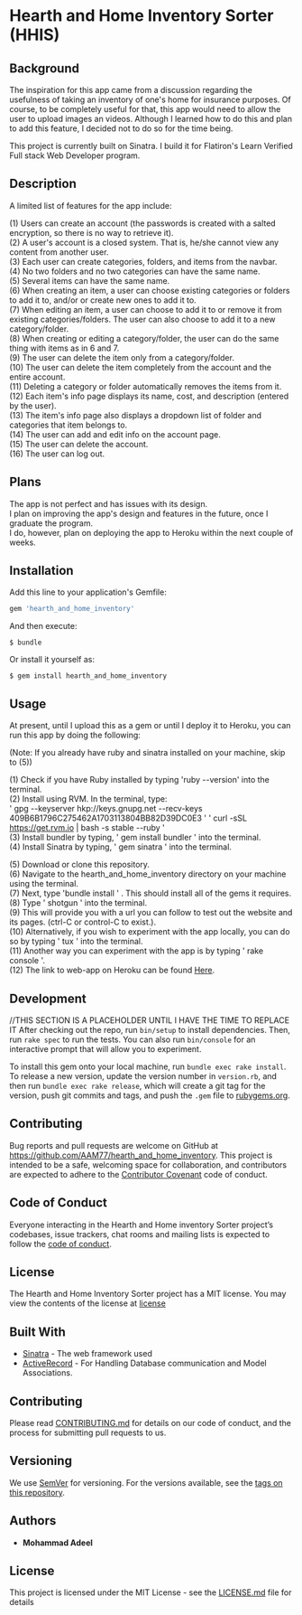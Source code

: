 
# Hearth and Home Inventory Sorter (HHIS)

## Background

The inspiration for this app came from a discussion regarding the usefulness of taking an inventory of one's home for insurance purposes. Of course, to be completely useful for that, this app would need to allow the user to upload images an videos. Although I learned how to do this and plan to add this feature, I decided not to do so for the time being.

This project is currently built on Sinatra. I build it for Flatiron's Learn Verified Full stack Web Developer program.

## Description

A limited list of features for the app include:

(1) Users can create an account (the passwords is created with a salted encryption, so there is no way to retrieve it).<br />
(2) A user's account is a closed system. That is, he/she cannot view any content from another user.<br />
(3) Each user can create categories, folders, and items from the navbar.<br />
(4) No two folders and no two categories can have the same name.<br />
(5) Several items can have the same name.<br />
(6) When creating an item, a user can choose existing categories or folders to add it to, and/or or create new ones to add it to.<br />
(7) When editing an item, a user can choose to add it to or remove it from existing categories/folders. The user can also choose to add it to a new category/folder.<br />
(8) When creating or editing a category/folder, the user can do the same thing with items as in 6 and 7.<br />
(9) The user can delete the item only from a category/folder.<br />
(10) The user can delete the item completely from the account and the entire account.<br />
(11) Deleting a category or folder automatically removes the items from it.<br />
(12) Each item's info page displays its name, cost, and description (entered by the user).<br />
(13) The item's info page also displays a dropdown list of folder and categories that item belongs to.<br />
(14) The user can add and edit info on the account page.<br />
(15) The user can delete the account.<br />
(16) The user can log out.<br />

## Plans

The app is not perfect and has issues with its design.<br />
I plan on improving the app's design and features in the future, once I graduate the program.<br />
I do, however, plan on deploying the app to Heroku within the next couple of weeks.<br />

## Installation

Add this line to your application's Gemfile:<br />

```ruby
gem 'hearth_and_home_inventory'
```
And then execute:

    $ bundle

Or install it yourself as:

    $ gem install hearth_and_home_inventory

## Usage

At present, until I upload this as a gem or until I deploy it to Heroku, you can run this app by doing the following:

(Note: If you already have ruby and sinatra installed on your machine, skip to (5))<br />

(1) Check if you have Ruby installed by typing 'ruby --version' into the terminal.<br />
(2) Install using RVM. In the terminal, type:<br />
' gpg --keyserver hkp://keys.gnupg.net --recv-keys 409B6B1796C275462A1703113804BB82D39DC0E3 '
' curl -sSL https://get.rvm.io | bash -s stable --ruby '<br />
(3) Install bundler by typing, ' gem install bundler ' into the terminal.<br />
(4) Install Sinatra by typing, ' gem sinatra ' into the terminal.<br />

(5) Download or clone this repository.<br />
(6) Navigate to the hearth_and_home_inventory directory on your machine using the terminal.<br />
(7) Next, type 'bundle install ' . This should install all of the gems it requires.<br />
(8) Type ' shotgun ' into the terminal.<br />
(9) This will provide you with a url you can follow to test out the website and its pages. (ctrl-C or control-C to exist.).<br />
(10) Alternatively, if you wish to experiment with the app locally, you can do so by typing ' tux ' into the terminal.<br />
(11) Another way you can experiment with the app is by typing ' rake console '.<br />
(12) The link to web-app on Heroku can be found [Here](https://hh-inventorysorter-sinatra.herokuapp.com/).<br />

## Development

//THIS SECTION IS A PLACEHOLDER UNTIL I HAVE THE TIME TO REPLACE IT
After checking out the repo, run `bin/setup` to install dependencies. Then, run `rake spec` to run the tests. You can also run `bin/console` for an interactive prompt that will allow you to experiment.

To install this gem onto your local machine, run `bundle exec rake install`. To release a new version, update the version number in `version.rb`, and then run `bundle exec rake release`, which will create a git tag for the version, push git commits and tags, and push the `.gem` file to [rubygems.org](https://rubygems.org).

## Contributing

Bug reports and pull requests are welcome on GitHub at https://github.com/AAM77/hearth_and_home_inventory. This project is intended to be a safe, welcoming space for collaboration, and contributors are expected to adhere to the [Contributor Covenant](http://contributor-covenant.org) code of conduct.

## Code of Conduct

Everyone interacting in the Hearth and Home inventory Sorter project’s codebases, issue trackers, chat rooms and mailing lists is expected to follow the [code of conduct](https://github.com/AAM77/hearth_and_home_inventory/blob/master/CODE_OF_CONDUCT.md).

## License
The Hearth and Home Inventory Sorter project has a MIT license. You may view the contents of the license at [license](https://github.com/AAM77/hearth_and_home_inventory/blob/master/LICENSE)

## Built With

* [Sinatra](http://sinatrarb.com/documentation.html) - The web framework used
* [ActiveRecord](https://guides.rubyonrails.org/active_record_basics.html) - For Handling Database communication and Model Associations.

## Contributing

Please read [CONTRIBUTING.md](https://github.com/AAM77/hearth_and_home_inventory/blob/master/CONTRIBUTING.md) for details on our code of conduct, and the process for submitting pull requests to us.

## Versioning

We use [SemVer](http://semver.org/) for versioning. For the versions available, see the [tags on this repository](https://github.com/AAM77/hearth_and_home_inventory/tags).

## Authors

* **Mohammad Adeel**

## License

This project is licensed under the MIT License - see the [LICENSE.md](LICENSE.md) file for details
